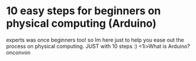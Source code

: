 <h1>10 easy steps for beginners on physical computing (Arduino)</h1>
experts was once beginners too! so Im here just to help you ease out the process on physical computing. JUST with 10 steps :)
<o1>
  <1i>What is Arduino?</1i>
  onconvon

